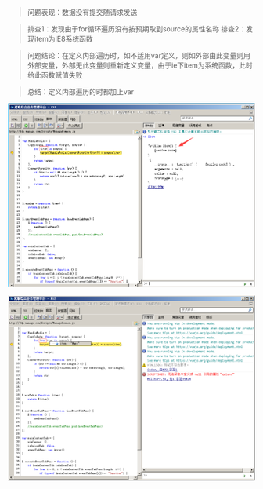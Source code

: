 
> 问题表现：数据没有提交随请求发送

> 排查1：发现由于for循环遍历没有按预期取到source的属性名称
> 排查2：发现item为IE8系统函数

> 问题结论：在定义内部遍历时，如不适用var定义，则如外部由此变量则用外部变量，外部无此变量则重新定义变量，由于ie下item为系统函数，此时给此函数赋值失败

> 总结：定义内部遍历的时都加上var


![Markdown](images/01.png?raw=true)

![Markdown](images/02.png?raw=true)